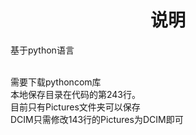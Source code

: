 # <center>说明</center>

基于python语言

</br>
需要下载pythoncom库
</br>
本地保存目录在代码的第243行。
</br>
目前只有Pictures文件夹可以保存
</br>
DCIM只需修改143行的Pictures为DCIM即可

